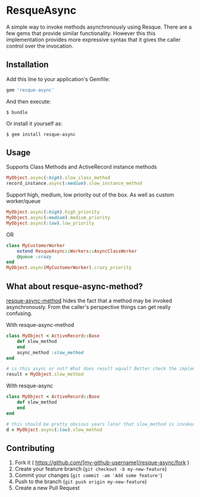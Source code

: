 # ResqueAsync

A simple way to invoke methods asynchronously using Resque. There are a few gems that provide similar functionality.
However this this implementation provides more expressive syntax that it gives the caller control over the invocation.

## Installation

Add this line to your application's Gemfile:

```ruby
gem 'resque-async'
```

And then execute:

    $ bundle

Or install it yourself as:

    $ gem install resque-async

## Usage

Supports Class Methods and ActiveRecord instance methods

```ruby
MyObject.async(:high).slow_class_method
record_instance.async(:medium).slow_instance_method
```

Support high, medium, low priority out of the box. As well as custom worker/queue

```ruby
MyObject.async(:high).high_priority
MyObject.async(:medium).medium_priority
MyObject.async(:low).low_priority
```
OR
```ruby
class MyCustomerWorker
    extend ResqueAsync::Workers::AsyncClassWorker
    @queue :crazy
end 
MyObject.async(MyCustomerWorker).crazy_priority
```

## What about resque-async-method?

[resque-async-method](https://github.com/nragaz/resque-async-method) hides the fact that a method may be invoked asynchronously. 
From the caller's perspective things can get really confusing.

With resque-async-method
```ruby
class MyObject < ActiveRecord::Base
    def slow_method
    end
    async_method :slow_method
end

# is this async or not? What does result equal? Better check the implementation of MyObject
result = MyObject.slow_method 
```

With resque-async
```ruby
class MyObject < ActiveRecord::Base
    def slow_method
    end
end

# this should be pretty obvious years later that slow_method is invoked async
d = MyObject.async(:low).slow_method
```

## Contributing

1. Fork it ( https://github.com/[my-github-username]/resque-async/fork )
2. Create your feature branch (`git checkout -b my-new-feature`)
3. Commit your changes (`git commit -am 'Add some feature'`)
4. Push to the branch (`git push origin my-new-feature`)
5. Create a new Pull Request
